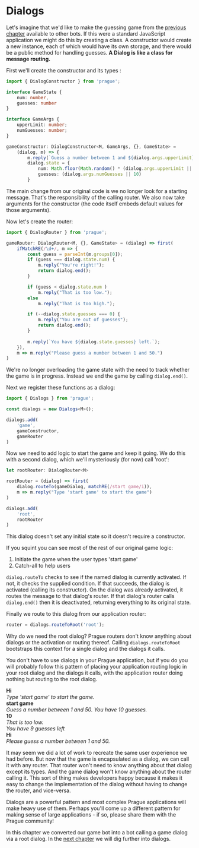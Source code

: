 # Dialogs

Let's imagine that we'd like to make the guessing game from the [previous chapter](State.md) available to other bots. If this were a standard JavaScript application we might do this by creating a class. A constructor would create a new instance, each of which would have its own storage, and there would be a public method for handling guesses. **A Dialog is like a class for message routing.**

First we'll create the constructor and its types :

```typescript
import { DialogConstructor } from 'prague';

interface GameState {
    num: number,
    guesses: number
}

interface GameArgs {
    upperLimit: number;
    numGuesses: number;
}

gameConstructor: DialogConstructor<M, GameArgs, {}, GameState> = 
    (dialog, m) => {
        m.reply(`Guess a number between 1 and ${dialog.args.upperLimit}. You have ${dialog.args.numGuesses} guesses.`);
        dialog.state = {
            num: Math.floor(Math.random() * (dialog.args.upperLimit || 50)),
            guesses: (dialog.args.numGuesses || 10)
        }
```

The main change from our original code is we no longer look for a starting message. That's the responsibility of the calling router. We also now take arguments for the constructor (the code itself embeds default values for those arguments).

Now let's create the router:

```typescript
import { DialogRouter } from 'prague';

gameRouter: DialogRouter<M, {}, GameState> = (dialog) => first(
    ifMatchRE(/\d+/, m => {
        const guess = parseInt(m.groups[0]);
        if (guess === dialog.state.num) {
            m.reply("You're right!");
            return dialog.end();
        }

        if (guess < dialog.state.num )
            m.reply("That is too low.");
        else
            m.reply("That is too high.");

        if (--dialog.state.guesses === 0) {
            m.reply("You are out of guesses");
            return dialog.end();
        }
        
        m.reply(`You have ${dialog.state.guesses} left.`);
    }),
    m => m.reply("Please guess a number between 1 and 50.")
)
```

We're no longer overloading the game state with the need to track whether the game is in progress. Instead we end the game by calling `dialog.end()`. 

Next we register these functions as a dialog:

```typescript
import { Dialogs } from 'prague';

const dialogs = new Dialogs<M>();

dialogs.add(
    'game',
    gameConstructor,
    gameRouter
)
```

Now we need to add logic to start the game and keep it going. We do this with a second dialog, which we'll mysteriously (for now) call 'root':

```typescript
let rootRouter: DialogRouter<M>

rootRouter = (dialog) => first(
    dialog.routeTo(gameDialog, matchRE(/start game/i)),
    m => m.reply("Type 'start game' to start the game")
)

dialogs.add(
    'root',
    rootRouter
)
```

This dialog doesn't set any initial state so it doesn't require a constructor.

If you squint you can see most of the rest of our original game logic:

1. Initiate the game when the user types 'start game'
2. Catch-all to help users

`dialog.routeTo` checks to see if the named dialog is currently activated. If not, it checks the supplied condition. If that succeeds, the dialog is activated (calling its constructor). On the dialog was already activated, it routes the message to that dialog's router. If that dialog's router calls `dialog.end()` then it is deactivated, returning everything to its original state.

Finally we route to this dialog from our application router:

```typescript
router = dialogs.routeToRoot('root');
```

Why do we need the root dialog? Prague routers don't know anything about dialogs or the activation or routing thereof. Calling `dialogs.routeToRoot` bootstraps this context for a single dialog and the dialogs it calls.

You don't have to use dialogs in your Prague application, but if you do you will probably follow this pattern of placing your application routing logic in your root dialog and the dialogs it calls, with the application router doing nothing but routing to the root dialog.

>
**Hi**  
*Type 'start game' to start the game.*  
**start game**  
*Guess a number between 1 and 50. You have 10 guesses.*  
**10**  
*That is too low.*  
*You have 9 guesses left*  
**Hi**  
*Please guess a number between 1 and 50.*  

It may seem we did a lot of work to recreate the same user experience we had before. But now that the game is encapsulated as a dialog, we can call it with any router. That router won't need to know anything about that dialog except its types. And the game dialog won't know anything about the router calling it. This sort of thing makes developers happy because it makes it easy to change the implementation of the dialog without having to change the router, and vice-versa.

Dialogs are a powerful pattern and most complex Prague applications will make heavy use of them. Perhaps you'll come up a different pattern for making sense of large applications - if so, please share them with the Prague community!

In this chapter we converted our game bot into a bot calling a game dialog via a root dialog. In the [next chapter](MoreDialogs.md) we will dig further into dialogs.
